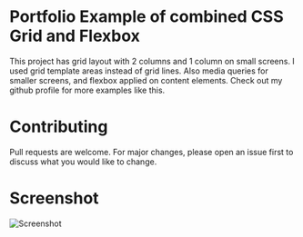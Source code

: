 # Portfolio Example of combined CSS Grid and Flexbox

This project has grid layout with 2 columns and 1 column on small screens. I used grid template areas instead of grid lines. Also media queries for smaller screens, and flexbox applied on content elements.
Check out my github profile for more examples like this. 

# Contributing

Pull requests are welcome. For major changes, please open an issue first to discuss what you would like to change.

# Screenshot
![Screenshot](https://i.imgur.com/uplkogD.png)